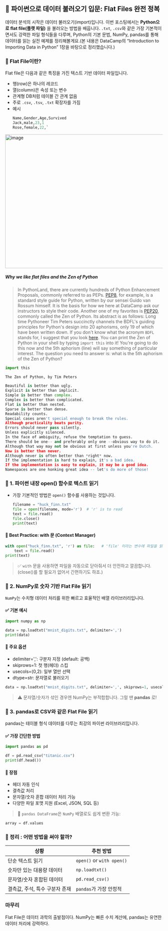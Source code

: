 ## 🐍 파이썬으로 데이터 불러오기 입문: Flat Files 완전 정복
데이터 분석의 시작은 데이터 불러오기(import)입니다. 이번 포스팅에서는 **Python으로 flat file(플랫 파일)** 을 불러오는 방법을 배웁니다. 
`.txt`, `.csv`와 같은 가장 기본적이면서도 강력한 파일 형식들을 다루며, Python의 기본 문법, NumPy, pandas를 통해 데이터를 읽는 실전 예제를 정리해볼게요.(본 내용은 DataCamp의 “Introduction to Importing Data in Python” 1장을 바탕으로 정리했습니다.)

### 📌 Flat File이란?
Flat file은 다음과 같은 특징을 가진 텍스트 기반 데이터 파일입니다.
- 행(row)은 하나의 레코드
- 열(column)은 속성 또는 변수
- 관계형 DB처럼 테이블 간 관계 없음
- 주로 `.csv`, `.tsv`, `.txt` 확장자를 가짐
- 예시
  ```python
  Name,Gender,Age,Survived
  Jack,male,23,1
  Rose,female,22,`
  ```

<img width="824" height="428" alt="image" src="https://github.com/user-attachments/assets/b4a157bb-b7b8-457b-b06c-d9be28f75425" />

##### Why we like flat files and the Zen of Python

> In PythonLand, there are currently hundreds of Python Enhancement Proposals, commonly referred to as PEPs. [PEP8](https://peps.python.org/pep-0008/),
> for example, is a standard style guide for Python, written by our sensei Guido van Rossum himself. It is the basis for how we here at DataCamp ask our instructors to style their code.
> Another one of my favorites is [PEP20](https://peps.python.org/pep-0020/), commonly called the Zen of Python. Its abstract is as follows:
  > Long time Pythoneer Tim Peters succinctly channels the BDFL's guiding principles for Python's design into 20 aphorisms, only 19 of which have been written down.
> If you don't know what the acronym `BDFL` stands for, I suggest that you look [here](https://docs.python.org/3.3/glossary.html#term-bdfl).
> You can print the Zen of Python in your shell by typing `import this` into it! You're going to do this now and the 5th aphorism (line) will say something of particular interest.
> The question you need to answer is: what is the 5th aphorism of the Zen of Python?

```python
import this

The Zen of Python, by Tim Peters

Beautiful is better than ugly.
Explicit is better than implicit.
Simple is better than complex.
Complex is better than complicated.
Flat is better than nested.
Sparse is better than dense.
Readability counts.
Special cases aren't special enough to break the rules.
Although practicality beats purity.
Errors should never pass silently.
Unless explicitly silenced.
In the face of ambiguity, refuse the temptation to guess.
There should be one-- and preferably only one --obvious way to do it.
Although that way may not be obvious at first unless you're Dutch.
Now is better than never.
Although never is often better than *right* now.
If the implementation is hard to explain, it's a bad idea.
If the implementation is easy to explain, it may be a good idea.
Namespaces are one honking great idea -- let's do more of those!
```

### 📁 1. 파이썬 내장 open() 함수로 텍스트 읽기
- 가장 기본적인 방법은 `open()` 함수를 사용하는 것입니다.
  ```python
  filename = "huck_finn.txt"
  file = open(filename, mode='r')  # 'r' is to read
  text = file.read()
  file.close()
  print(text)
  ```

#### 📌 Best Practice: with 문 (Context Manager)
```python
with open("huck_finn.txt", 'r') as file:   # 'file' 이라는 변수에 파일을 읽기모드로 받는다는 뜻!
    text = file.read()
print(text)
```
> ✅ `with` 문을 사용하면 파일을 자동으로 닫아줘서 더 안전하고 깔끔합니다.(close()를 할 필요가 없어서 간편하기도 하죠.)

### 🔢 2. NumPy로 숫자 기반 Flat File 읽기
`NumPy`는 수치형 데이터 처리를 위한 빠르고 효율적인 배열 라이브러리입니다.

#### ✅ 기본 예시
```python
import numpy as np

data = np.loadtxt("mnist_digits.txt", delimiter=',')
print(data)
```

#### 🎯 주요 옵션
- delimiter=',': 구분자 지정 (default: 공백)
- skiprows=1: 첫 행(헤더) 스킵
- usecols=(0,2): 일부 열만 선택
- dtype=str: 문자열로 불러오기

```python
data = np.loadtxt("mnist_digits.txt", delimiter=',', skiprows=1, usecols=(0,2), dtype='str')
```
> ⚠️ 문자열/숫자가 섞인 경우엔 NumPy는 부적합합니다. 그럴 땐 **pandas** 로!

### 🐼 3. pandas로 CSV와 같은 Flat File 읽기
pandas는 테이블 형식 데이터를 다루는 최강의 파이썬 라이브러리입니다.

#### ✅ 가장 간단한 방법
```python
import pandas as pd

df = pd.read_csv("titanic.csv")
print(df.head())
```

#### 🌟 장점
- 헤더 자동 인식
- 결측값 처리
- 문자열/숫자 혼합 데이터 처리 가능
- 다양한 파일 포맷 지원 (Excel, JSON, SQL 등)

> 🧪 `pandas DataFrame`은 `NumPy` 배열로도 쉽게 변환 가능:
```python
array = df.values
```

### 📌 정리 : 어떤 방법을 써야 할까?
| 상황                 | 추천 방법                     |
| ------------------ | ------------------------- |
| 단순 텍스트 읽기          | `open()` or `with open()` |
| 숫자만 있는 대용량 데이터     | `np.loadtxt()`            |
| 문자열/숫자 혼합된 데이터     | `pd.read_csv()`           |
| 결측값, 주석, 특수 구분자 존재 | `pandas`가 가장 안정적          |

### 마무리
Flat File은 데이터 과학의 출발점이다. NumPy는 빠른 수치 계산에, pandas는 유연한 데이터 처리에 강력하다.











